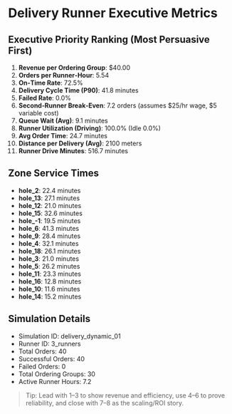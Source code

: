 # Delivery Runner Executive Metrics

## Executive Priority Ranking (Most Persuasive First)
1. **Revenue per Ordering Group**: $40.00
2. **Orders per Runner‑Hour**: 5.54
3. **On‑Time Rate**: 72.5%
4. **Delivery Cycle Time (P90)**: 41.8 minutes
5. **Failed Rate**: 0.0%
6. **Second‑Runner Break‑Even**: 7.2 orders (assumes $25/hr wage, $5 variable cost)
7. **Queue Wait (Avg)**: 9.1 minutes
8. **Runner Utilization (Driving)**: 100.0% (Idle 0.0%)
9. **Avg Order Time**: 24.7 minutes
10. **Distance per Delivery (Avg)**: 2100 meters
11. **Runner Drive Minutes**: 516.7 minutes

## Zone Service Times
- **hole_2**: 22.4 minutes
- **hole_13**: 27.1 minutes
- **hole_12**: 21.0 minutes
- **hole_15**: 32.6 minutes
- **hole_-1**: 19.5 minutes
- **hole_6**: 41.3 minutes
- **hole_9**: 28.4 minutes
- **hole_4**: 32.1 minutes
- **hole_18**: 26.1 minutes
- **hole_3**: 21.0 minutes
- **hole_5**: 26.2 minutes
- **hole_11**: 23.3 minutes
- **hole_16**: 12.8 minutes
- **hole_10**: 11.6 minutes
- **hole_14**: 15.2 minutes


## Simulation Details
- Simulation ID: delivery_dynamic_01
- Runner ID: 3_runners
- Total Orders: 40
- Successful Orders: 40
- Failed Orders: 0
- Total Ordering Groups: 30
- Active Runner Hours: 7.2

> Tip: Lead with 1–3 to show revenue and efficiency, use 4–6 to prove reliability, and close with 7–8 as the scaling/ROI story.
